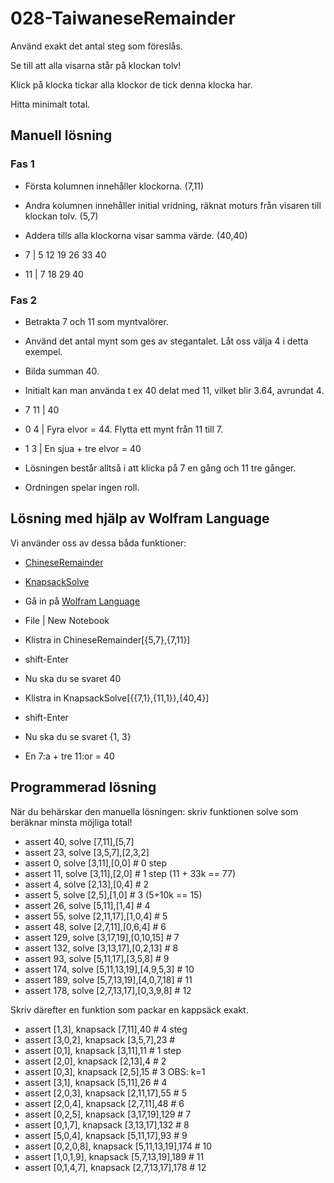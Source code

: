 # 028-TaiwaneseRemainder

Använd exakt det antal steg som föreslås.

Se till att alla visarna står på klockan tolv!

Klick på klocka tickar alla klockor de tick denna klocka har. 

Hitta minimalt total.

## Manuell lösning

### Fas 1

* Första kolumnen innehåller klockorna. (7,11)
* Andra kolumnen innehåller initial vridning, räknat moturs från visaren till klockan tolv. (5,7)
* Addera tills alla klockorna visar samma värde. (40,40)

* 7  | 5 12  19 26 33 40
* 11 |  7  18     29  40

### Fas 2

* Betrakta 7 och 11 som myntvalörer.
* Använd det antal mynt som ges av stegantalet. Låt oss välja 4 i detta exempel.
* Bilda summan 40.
* Initialt kan man använda t ex 40 delat med 11, vilket blir 3.64, avrundat 4.

* 7 11 | 40
* 0  4 | Fyra elvor = 44. Flytta ett mynt från 11 till 7.
* 1  3 | En sjua + tre elvor = 40

* Lösningen består alltså i att klicka på 7 en gång och 11 tre gånger.
* Ordningen spelar ingen roll.

## Lösning med hjälp av Wolfram Language

Vi använder oss av dessa båda funktioner:
* [ChineseRemainder](https://reference.wolframcloud.com/cloudplatform/ref/ChineseRemainder.html)
* [KnapsackSolve](https://reference.wolframcloud.com/cloudplatform/ref/KnapsackSolve.html)

* Gå in på [Wolfram Language](https://wolfr.am/wpl-eiwl)
* File | New Notebook
* Klistra in ChineseRemainder[{5,7},{7,11}]
* shift-Enter
* Nu ska du se svaret 40

* Klistra in KnapsackSolve[{{7,1},{11,1}},{40,4}]
* shift-Enter
* Nu ska du se svaret {1, 3} 
* En 7:a + tre 11:or = 40

## Programmerad lösning

När du behärskar den manuella lösningen: skriv funktionen solve som beräknar minsta möjliga total!

* assert 40, solve [7,11],[5,7]
* assert 23, solve [3,5,7],[2,3,2]
* assert 0, solve [3,11],[0,0] # 0 step
* assert 11, solve [3,11],[2,0] # 1 step (11 + 33k == 77)
* assert 4, solve [2,13],[0,4] # 2 
* assert 5, solve [2,5],[1,0] # 3 (5+10k == 15)
* assert 26, solve [5,11],[1,4] # 4 
* assert 55, solve [2,11,17],[1,0,4] # 5
* assert 48, solve [2,7,11],[0,6,4] # 6
* assert 129, solve [3,17,19],[0,10,15] # 7
* assert 132, solve [3,13,17],[0,2,13] # 8
* assert 93, solve [5,11,17],[3,5,8] # 9
* assert 174, solve [5,11,13,19],[4,9,5,3] # 10
* assert 189, solve [5,7,13,19],[4,0,7,18] # 11
* assert 178, solve [2,7,13,17],[0,3,9,8] # 12

Skriv därefter en funktion som packar en kappsäck exakt.

* assert [1,3], knapsack [7,11],40 # 4 steg 
* assert [3,0,2], knapsack [3,5,7],23 # 
* assert [0,1], knapsack [3,11],11 # 1 step
* assert [2,0], knapsack [2,13],4 # 2	
* assert [0,3], knapsack [2,5],15 # 3		OBS: k=1
* assert [3,1], knapsack [5,11],26 # 4
* assert [2,0,3], knapsack [2,11,17],55 # 5	
* assert [2,0,4], knapsack [2,7,11],48 # 6	
* assert [0,2,5], knapsack [3,17,19],129 # 7	
* assert [0,1,7], knapsack [3,13,17],132 # 8
* assert [5,0,4], knapsack [5,11,17],93 # 9		
* assert [0,2,0,8], knapsack [5,11,13,19],174 # 10
* assert [1,0,1,9], knapsack [5,7,13,19],189 # 11
* assert [0,1,4,7], knapsack [2,7,13,17],178 # 12 

